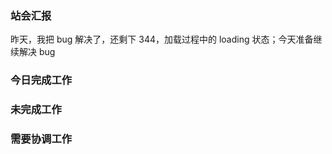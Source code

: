 ### 站会汇报

昨天，我把 bug 解决了，还剩下 344，加载过程中的 loading 状态；今天准备继续解决 bug

### 今日完成工作



### 未完成工作



### 需要协调工作
